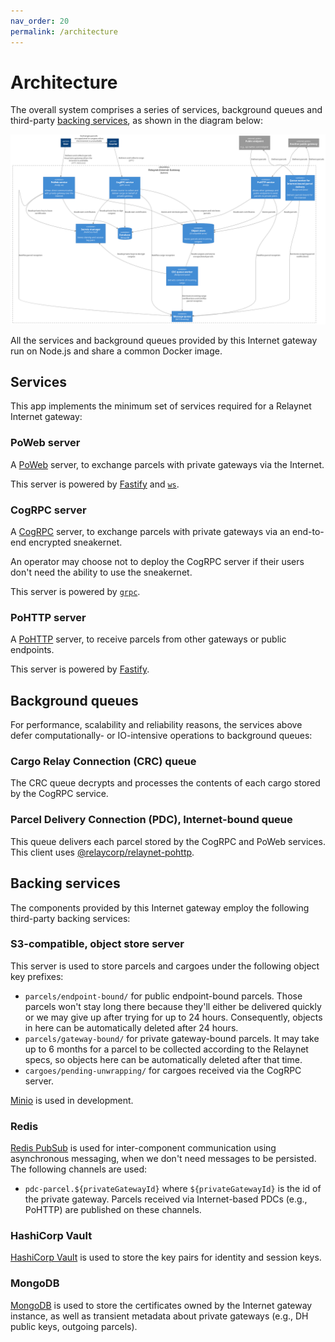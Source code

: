 ```yaml
---
nav_order: 20
permalink: /architecture
---
```

# Architecture

The overall system comprises a series of services, background queues and third-party [backing services](https://12factor.net/backing-services), as shown in the diagram below:

[![](./diagrams/system.png)](./diagrams/system.png)

All the services and background queues provided by this Internet gateway run on Node.js and share a common Docker image.

## Services

This app implements the minimum set of services required for a Relaynet Internet gateway:

### PoWeb server

A [PoWeb](https://specs.relaynet.network/RS-016) server, to exchange parcels with private gateways via the Internet.

This server is powered by [Fastify](https://www.fastify.io/) and [`ws`](https://www.npmjs.com/package/ws).

### CogRPC server

A [CogRPC](https://specs.relaynet.network/RS-008) server, to exchange parcels with private gateways via an end-to-end encrypted sneakernet.

An operator may choose not to deploy the CogRPC server if their users don't need the ability to use the sneakernet.

This server is powered by [`grpc`](https://www.npmjs.com/package/grpc).

### PoHTTP server

A [PoHTTP](https://specs.relaynet.network/RS-007) server, to receive parcels from other gateways or public endpoints.

This server is powered by [Fastify](https://www.fastify.io/).

## Background queues

For performance, scalability and reliability reasons, the services above defer computationally- or IO-intensive operations to background queues:

### Cargo Relay Connection (CRC) queue

The CRC queue decrypts and processes the contents of each cargo stored by the CogRPC service.

### Parcel Delivery Connection (PDC), Internet-bound queue

This queue delivers each parcel stored by the CogRPC and PoWeb services. This client uses [@relaycorp/relaynet-pohttp](https://www.npmjs.com/package/@relaycorp/relaynet-pohttp).

## Backing services

The components provided by this Internet gateway employ the following third-party backing services:

### S3-compatible, object store server

This server is used to store parcels and cargoes under the following object key prefixes:

- `parcels/endpoint-bound/` for public endpoint-bound parcels. Those parcels won't stay long there because they'll either be delivered quickly or we may give up after trying for up to 24 hours. Consequently, objects in here can be automatically deleted after 24 hours.
- `parcels/gateway-bound/` for private gateway-bound parcels. It may take up to 6 months for a parcel to be collected according to the Relaynet specs, so objects here can be automatically deleted after that time.
- `cargoes/pending-unwrapping/` for cargoes received via the CogRPC server.

[Minio](https://min.io/) is used in development.

### Redis

[Redis PubSub](https://redis.io/docs/interact/pubsub/) is used for inter-component communication using asynchronous messaging, when we don't need messages to be persisted. The following channels are used:

- `pdc-parcel.${privateGatewayId}` where `${privateGatewayId}` is the id of the private gateway. Parcels received via Internet-based PDCs (e.g., PoHTTP) are published on these channels.

### HashiCorp Vault

[HashiCorp Vault](https://www.vaultproject.io/) is used to store the key pairs for identity and session keys.

### MongoDB

[MongoDB](https://www.mongodb.com/) is used to store the certificates owned by the Internet gateway instance, as well as transient metadata about private gateways (e.g., DH public keys, outgoing parcels).
